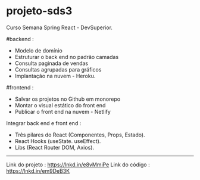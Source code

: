 # projeto-sds3
Curso Semana Spring React - DevSuperior.

#backend :
* Modelo de domínio
* Estruturar o back end no padrão camadas
* Consulta paginada de vendas
* Consultas agrupadas para gráficos
* Implantação na nuvem - Heroku.

#frontend :
* Salvar os projetos no Github em monorepo
* Montar o visual estático do front end
* Publicar o front end na nuvem - Netlify

Integrar back end e front end :
* Três pilares do React (Componentes, Props, Estado).
* React Hooks (useState. useEffect).
* Libs (React Router DOM, Axios).

----
Link do projeto : https://lnkd.in/e8vMmiPe
Link do código : https://lnkd.in/em9DeB3K
